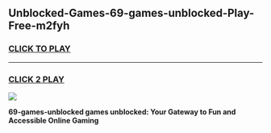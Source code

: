 
## Unblocked-Games-69-games-unblocked-Play-Free-m2fyh
<h3>
<a href="https://premium76.site?title=69-games-unblocked&ref=24M">CLICK TO PLAY</a></h3>
<hr>

<h3>
<a href="https://premium76.site?title=69-games-unblocked&ref=24M">CLICK 2 PLAY</a>
  
</h3>

<a href="https://premium76.site?title=69-games-unblocked&ref=24M"><img src="https://clearcache.store/games.png"></a>


**69-games-unblocked games unblocked: Your Gateway to Fun and Accessible Online Gaming**
